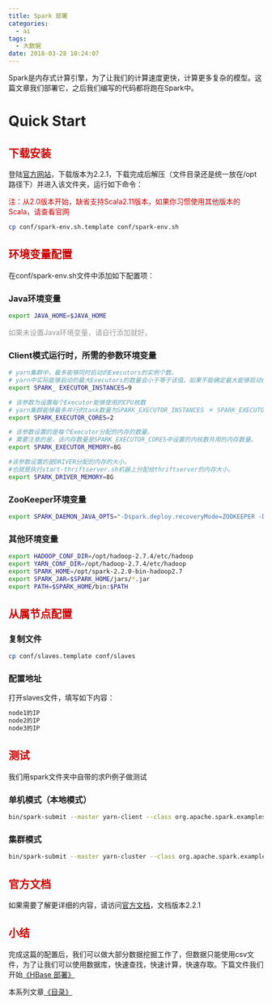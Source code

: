 ```yaml
---
title: Spark 部署
categories:
  - ai
tags:
  - 大数据
date: 2018-03-28 10:24:07
---
```

Spark是内存式计算引擎，为了让我们的计算速度更快，计算更多复杂的模型。这篇文章我们部署它，之后我们编写的代码都将跑在Spark中。

# Quick Start

## <font color=#c00>下载安装</font>

登陆[官方网站](http://spark.apache.org/)，下载版本为2.2.1，下载完成后解压（文件目录还是统一放在/opt路径下）并进入该文件夹，运行如下命令：

<font color=#c00>注：从2.0版本开始，缺省支持Scala2.11版本，如果你习惯使用其他版本的Scala，请查看官网</font>

``` bash
cp conf/spark-env.sh.template conf/spark-env.sh
```

<!--more-->

## <font color=#c00>环境变量配置</font>

在conf/spark-env.sh文件中添加如下配置项：

### Java环境变量

``` bash
export JAVA_HOME=$JAVA_HOME
```

<font color=#999>如果未设置Java环境变量，请自行添加就好。</font>

### Client模式运行时，所需的参数环境变量

``` bash
# yarn集群中，最多能够同时启动的Executors的实例个数。
# yarn中实际能够启动的最大Executors的数量会小于等于该值。如果不能确定最大能够启动的Executors数量，建议将该值先设置的足够大。
export SPARK_ EXECUTOR_INSTANCES=9

# 该参数为设置每个Executor能够使用的CPU核数
# yarn集群能够最多并行的task数量为SPARK_EXECUTOR_INSTANCES ＊ SPARK_EXECUTOR_CORES
export SPARK_EXECUTOR_CORES=2

# 该参数设置的是每个Executor分配的内存的数量。
# 需要注意的是，该内存数量是SPARK_EXECUTOR_CORES中设置的内核数共用的内存数量。
export SPARK_EXECUTOR_MEMORY=8G

#该参数设置的是DRIVER分配的内存的大小。
#也就是执行start-thriftserver.sh机器上分配给thriftserver的内存大小。
export SPARK_DRIVER_MEMORY=8G
```


### ZooKeeper环境变量

``` bash
export SPARK_DAEMON_JAVA_OPTS="-Dspark.deploy.recoveryMode=ZOOKEEPER -Dspark.deploy.zookeeper.url=node0的IP:2181,node2的IP:2181,node3IP:2181"
```

### 其他环境变量

``` bash
export HADOOP_CONF_DIR=/opt/hadoop-2.7.4/etc/hadoop
export YARN_CONF_DIR=/opt/hadoop-2.7.4/etc/hadoop
export SPARK_HOME=/opt/spark-2.2.0-bin-hadoop2.7
export SPARK_JAR=$SPARK_HOME/jars/*.jar
export PATH=$SPARK_HOME/bin:$PATH
```

## <font color=#c00>从属节点配置</font>

### 复制文件

``` bash
cp conf/slaves.template conf/slaves
```

### 配置地址

打开slaves文件，填写如下内容：

``` bash
node1的IP
node2的IP
node3的IP
```

## <font color=#c00>测试</font>

我们用spark文件夹中自带的求Pi例子做测试

### 单机模式（本地模式）

``` bash
bin/spark-submit --master yarn-client --class org.apache.spark.examples.SparkPi examples/jars/spark-examples_2.11-2.2.0.jar
```

### 集群模式

``` bash
bin/spark-submit --master yarn-cluster --class org.apache.spark.examples.SparkPi  examples/jars/spark-examples_2.11-2.2.0.jar
```

## <font color=#c00>官方文档</font>

如果需要了解更详细的内容，请访问[官方文档](http://spark.apache.org/docs/2.2.1/)，文档版本2.2.1

## <font color=#c00>小结</font>

完成这篇的配置后，我们可以做大部分数据挖掘工作了，但数据只能使用csv文件，为了让我们可以使用数据库，快速查找，快速计算，快速存取。下篇文件我们开始[《HBase 部署》](/ai/hadoop-hba/)

本系列文章[《目录》](/ai/hadoop-start/)
